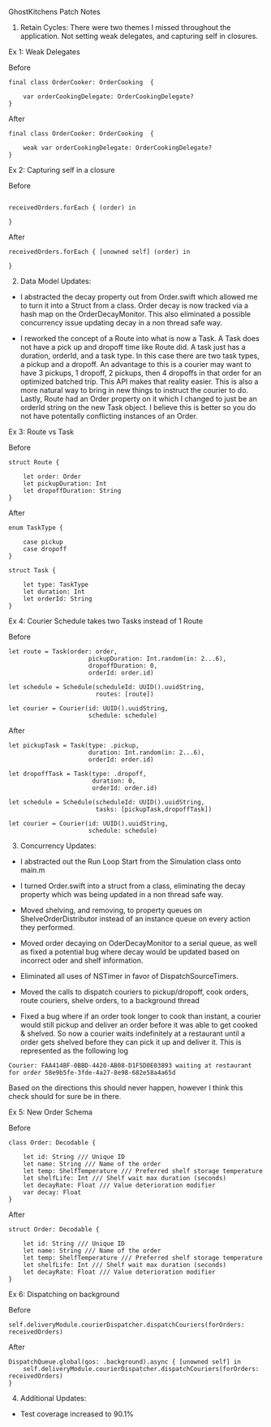
GhostKitchens Patch Notes


1. Retain Cycles: There were two themes I missed throughout the application. Not setting weak delegates, and capturing self in closures. 

Ex 1: Weak Delegates

Before

```
final class OrderCooker: OrderCooking  {
	
	var orderCookingDelegate: OrderCookingDelegate?
}
```

After

```
final class OrderCooker: OrderCooking  {
	
	weak var orderCookingDelegate: OrderCookingDelegate?
}

```

Ex 2: Capturing self in a closure

Before

```

receivedOrders.forEach { (order) in

}

```

After

```
receivedOrders.forEach { [unowned self] (order) in

}
```

2. Data Model Updates: 

- I abstracted the decay property out from Order.swift which allowed me to turn it into a Struct from a class. Order decay is now tracked via a hash map on the OrderDecayMonitor. This also eliminated a possible concurrency issue updating decay in a non thread safe way.

- I reworked the concept of a Route into what is now a Task. A Task does not have a pick up and dropoff time like Route did. A task just has a duration, orderId, and a task type. In this case there are two task types, a pickup and a dropoff. An advantage to this is a courier may want to have 3 pickups, 1 dropoff, 2 pickups, then 4 dropoffs in that order for an optimized batched trip. This API makes that reality easier.  This is also a more natural way to bring in new things to instruct the courier to do. Lastly, Route had an Order property on it which I changed to just be an orderId string on the new Task object. I believe this is better so you do not have potentally conflicting instances of an Order.

Ex 3: Route vs Task

Before
```
struct Route {
	
	let order: Order
	let pickupDuration: Int
	let dropoffDuration: String
}
```

After
```
enum TaskType {
	
	case pickup
	case dropoff
}

struct Task {
	
	let type: TaskType
	let duration: Int
	let orderId: String
}
```

Ex 4: Courier Schedule takes two Tasks instead of 1 Route

Before
```
let route = Task(order: order,
					  pickupDuration: Int.random(in: 2...6),
					  dropoffDuration: 0,
					  orderId: order.id)

let schedule = Schedule(scheduleId: UUID().uuidString,
						routes: [route])

let courier = Courier(id: UUID().uuidString,
					  schedule: schedule)
```

After
```
let pickupTask = Task(type: .pickup,
					  duration: Int.random(in: 2...6),
					  orderId: order.id)

let dropoffTask = Task(type: .dropoff,
					   duration: 0,
					   orderId: order.id)

let schedule = Schedule(scheduleId: UUID().uuidString,
						tasks: [pickupTask,dropoffTask])

let courier = Courier(id: UUID().uuidString,
					  schedule: schedule)
```

3. Concurrency Updates:

- I abstracted out the Run Loop Start from the Simulation class onto main.m

- I turned Order.swift into a struct from a class, eliminating the decay property which was being updated in a non thread safe way. 

- Moved shelving, and removing, to property queues on ShelveOrderDistributor instead of an instance queue on every action they performed.

- Moved order decaying on OderDecayMonitor to a serial queue, as well as fixed a potential bug where decay would be updated based on incorrect oder and shelf information.

- Eliminated all uses of NSTimer in favor of DispatchSourceTimers.

- Moved the calls to dispatch couriers to pickup/dropoff, cook orders, route couriers, shelve orders,  to a background thread

- Fixed a bug where if an order took longer to cook than instant, a courier would still pickup and deliver an order before it was able to get cooked & shelved. So now a courier waits indefinitely at a restaurant until a order gets shelved before they can pick it up and deliver it. This is represented as the following log

```
Courier: FAA414BF-0BBD-4420-AB08-D1F5D0E03893 waiting at restaurant for order 58e9b5fe-3fde-4a27-8e98-682e58a4a65d
```

Based on the directions this should never happen, however I think this check should for sure be in there.

Ex 5: New Order Schema

Before
```
class Order: Decodable {

	let id: String /// Unique ID
	let name: String /// Name of the order
	let temp: ShelfTemperature /// Preferred shelf storage temperature
	let shelfLife: Int /// Shelf wait max duration (seconds)
	let decayRate: Float /// Value deterioration modifier
	var decay: Float
}
```

After

```
struct Order: Decodable {

	let id: String /// Unique ID
	let name: String /// Name of the order
	let temp: ShelfTemperature /// Preferred shelf storage temperature
	let shelfLife: Int /// Shelf wait max duration (seconds)
	let decayRate: Float /// Value deterioration modifier
}
```

Ex 6: Dispatching on background

Before
```
self.deliveryModule.courierDispatcher.dispatchCouriers(forOrders: receivedOrders)
```

After

```
DispatchQueue.global(qos: .background).async { [unowned self] in
	self.deliveryModule.courierDispatcher.dispatchCouriers(forOrders: receivedOrders)
}
```

4. Additional Updates:

- Test coverage increased to 90.1%


